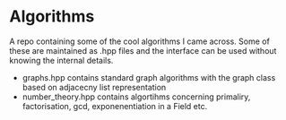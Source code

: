 # Algorithms
A repo containing some of the cool algorithms I came across. Some of these are maintained as .hpp files and the interface can be used without knowing the internal details.
- graphs.hpp contains standard graph algorithms with the graph class based on adjacecny list representation
- number_theory.hpp contains algortihms concerning primaliry, factorisation, gcd, exponenentiation in a Field etc.

